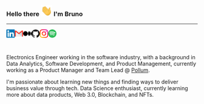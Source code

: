 ### Hello there <img src="https://raw.githubusercontent.com/brunozimpel/brunozimpel/master/assets/hello.gif" width="30"> I'm Bruno
----------------------

<a href="https://www.linkedin.com/in/bruno-zimpel/"> <img align="left"
  alt="Bruno's LinkedIn" width="22px"
  src="https://raw.githubusercontent.com/brunozimpel/brunozimpel/master/assets/linkedin.svg"
  /> </a>

<a href="mailto:brunozimpel@gmail.com"> <img align="left" alt="Bruno's email"
  width="22px"
  src="https://raw.githubusercontent.com/brunozimpel/brunozimpel/master/assets/gmail.svg"
  /> </a>


<a href="https://medium.com/@brunozimpel"> <img align="left" alt="Bruno's Medium"
  width="22px"
  src="https://raw.githubusercontent.com/brunozimpel/brunozimpel/master/assets/medium.svg"
  /> </a>

<a href="https://github.com/brunozimpel"> <img align="left" alt="Bruno's Github"
  width="22px"
  src="https://raw.githubusercontent.com/brunozimpel/brunozimpel/master/assets/github.svg"
  /> </a>

<a href=https://www.instagram.com/brunozimpel/> <img align="left"
  alt="Bruno's Instagram" width="22px"
  src="https://raw.githubusercontent.com/brunozimpel/brunozimpel/master/assets/instagram.svg"
  /> </a> 
  
<a href="https://open.spotify.com/user/22tbu2ca4z6xncdglwnxizdeq?si=54dc9857945d40b8">
  <img align="left" alt="Abhishek's Spotify" width="22px"
  src="https://raw.githubusercontent.com/brunozimpel/brunozimpel/master/assets/spotify.svg"
  /> </a>

<br/>
<br/>
<br/>

Electronics Engineer working in the software industry, with a background in Data
Analytics, Software Development, and Product Management, currently working as a
Product Manager and Team Lead @ [Pollum](https://pollum.io/).

I'm passionate about learning new things and finding ways to deliver business
value through tech. Data Science enthusiast, currently learning more about data
products, Web 3.0, Blockchain, and NFTs.
